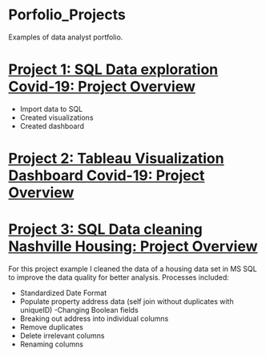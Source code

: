 # Porfolio_Projects
Examples of data analyst portfolio.


# [Project 1: SQL Data exploration Covid-19: Project Overview](https://angelcastle523.github.io/Porfolio_Projects/)

- Import data to SQL
- Created visualizations
- Created dashboard

# [Project 2: Tableau Visualization Dashboard Covid-19: Project Overview](https://public.tableau.com/views/CovidDashboardPortfolioProject_16402821491530/Dashboard1?:language=en-US&:display_count=n&:origin=viz_share_link)

# [Project 3:  SQL Data cleaning Nashville Housing: Project Overview](https://angelcastle523.github.io/Porfolio_Projects/)
For this project example I cleaned the data of a housing data set in MS SQL to improve the data quality for better analysis. 
Processes included:
-	Standardized Date Format
-	Populate property address data (self join without duplicates with uniqueID)
-Changing Boolean fields
-	Breaking out address into individual columns
-	Remove duplicates
-	Delete irrelevant columns
-	Renaming columns


